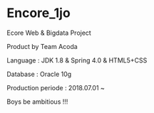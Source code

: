 # Encore_1jo

Ecore Web & Bigdata Project 

Product by Team Acoda 

Language : JDK 1.8 & Spring 4.0 & HTML5+CSS

Database : Oracle 10g


Production periode : 2018.07.01 ~ 

Boys be ambitious !!!
